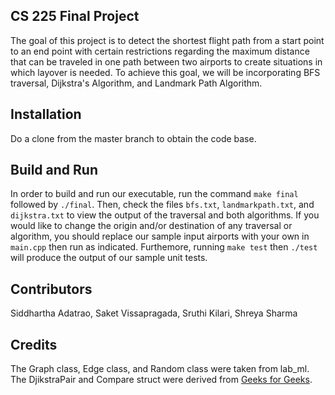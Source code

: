 ## CS 225 Final Project 
The goal of this project is to detect the shortest flight path from a start point to an end point with certain restrictions regarding the maximum distance that can be traveled in one path between two airports to create situations in which layover is needed. To achieve this goal, we will be incorporating BFS traversal, Dijkstra's Algorithm, and Landmark Path Algorithm.  

## Installation
Do a clone from the master branch to obtain the code base.

## Build and Run
In order to build and run our executable, run the command `make final` followed by `./final`. Then, check the files `bfs.txt`, `landmarkpath.txt`, and `dijkstra.txt` to view the output of the traversal and both algorithms. If you would like to change the origin and/or destination of any traversal or algorithm, you should replace our sample input airports with your own in `main.cpp` then run as indicated. Furthemore, running `make test` then `./test` will produce the output of our sample unit tests. 

## Contributors
Siddhartha Adatrao, Saket Vissapragada, Sruthi Kilari, Shreya Sharma

## Credits
The Graph class, Edge class, and Random class were taken from lab_ml.
The DjikstraPair and Compare struct were derived from [Geeks for Geeks](https://www.geeksforgeeks.org/stl-priority-queue-for-structure-or-class/).
